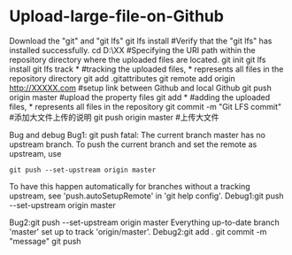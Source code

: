 # Upload-large-file-on-Github
Download the "git" and "git lfs"
git lfs install #Verify that the "git lfs" has installed successfully.
cd D:\XX #Specifying the URI path within the repository directory where the uploaded files are located.
git init
git lfs install
git lfs track * #tracking the uploaded files, * represents all files in the repository directory
git add .gitattributes
git remote add origin http://XXXXX.com #setup link between Github and local Github
git push origin master #upload the property files
git add * #adding the uploaded files, * represents all files in the repository
git commit -m "Git LFS commit" #添加大文件上传的说明
git push origin master #上传大文件

Bug and debug
Bug1: git push
fatal: The current branch master has no upstream branch.
To push the current branch and set the remote as upstream, use

    git push --set-upstream origin master

To have this happen automatically for branches without a tracking
upstream, see 'push.autoSetupRemote' in 'git help config'.
Debug1:git push --set-upstream origin master

Bug2:git push --set-upstream origin master
Everything up-to-date
branch 'master' set up to track 'origin/master'.
Debug2:git add .
git commit -m "message"
git push



